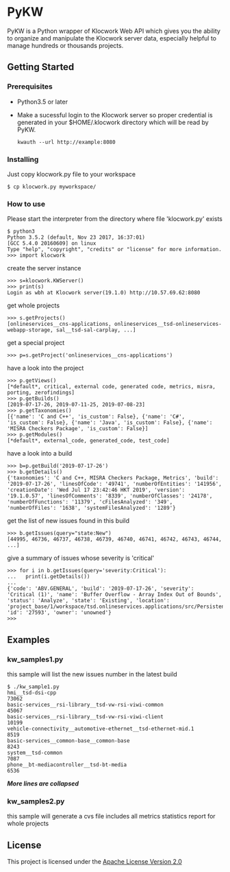 # PyKW

PyKW is a Python wrapper of Klocwork Web API which gives you the ability to organize and manipulate the Klocwork server data, especially helpful to manage hundreds or thousands projects.

## Getting Started
### Prerequisites
* Python3.5 or later

* Make a sucessful login to the Klocwork server so proper credential is generated in your $HOME/.klocwork directory which will be read by PyKW. 

	```
	kwauth --url http://example:8080
	```

### Installing

Just copy klocwork.py file to your workspace

```
$ cp klocwork.py myworkspace/
```


### How to use
Please start the interpreter from the directory where file 'klocwork.py' exists   

    $ python3
	Python 3.5.2 (default, Nov 23 2017, 16:37:01) 
	[GCC 5.4.0 20160609] on linux
	Type "help", "copyright", "credits" or "license" for more information.
	>>> import klocwork

create the server instance 

	>>> s=klocwork.KWServer()
	>>> print(s)
	Login as wbh at Klocwork server(19.1.0) http://10.57.69.62:8080

get whole projects

	>>> s.getProjects()
	[onlineservices__cns-applications, onlineservices__tsd-onlineservices-webapp-storage, sal__tsd-sal-carplay, ...]
get a special project

	>>> p=s.getProject('onlineservices__cns-applications')

have a look into the project

	>>> p.getViews()
	[*default*, critical, external code, generated code, metrics, misra, porting, zerofindings]
	>>> p.getBuilds()
	[2019-07-17-26, 2019-07-11-25, 2019-07-08-23]
	>>> p.getTaxonomies()
	[{'name': 'C and C++', 'is_custom': False}, {'name': 'C#', 'is_custom': False}, {'name': 'Java', 'is_custom': False}, {'name': 'MISRA Checkers Package', 'is_custom': False}]
	>>> p.getModules()
	[*default*, external_code, generated_code, test_code]

have a look into a build

	>>> b=p.getBuild('2019-07-17-26')
	>>> b.getDetails()
	{'taxonomies': 'C and C++, MISRA Checkers Package, Metrics', 'build': '2019-07-17-26', 'linesOfCode': '49741', 'numberOfEntities': '141956', 'creationDate': 'Wed Jul 17 23:42:46 HKT 2019', 'version': '19.1.0.57', 'linesOfComments': '8339', 'numberOfClasses': '24178', 'numberOfFunctions': '11379', 'cFilesAnalyzed': '349', 'numberOfFiles': '1638', 'systemFilesAnalyzed': '1289'}

get the list of new issues found in this build

	>>> b.getIssues(query="state:New")
	[44995, 46736, 46737, 46738, 46739, 46740, 46741, 46742, 46743, 46744, ...]

give a summary of issues whose severity is 'critical'

	>>> for i in b.getIssues(query='severity:Critical'):
	...   print(i.getDetails())
	... 
	{'code': 'ABV.GENERAL', 'build': '2019-07-17-26', 'severity': 'Critical (1)', 'name': 'Buffer Overflow - Array Index Out of Bounds', 'status': 'Analyze', 'state': 'Existing', 'location': 'project_base/1/workspace/tsd.onlineservices.applications/src/PersistentConnectionMessage/MqttDispatcher/MqttHeaderBodyPackaging.cpp', 'id': '27593', 'owner': 'unowned'}
	>>>
 



## Examples
### kw_samples1.py
this sample will list the new issues number in the latest build

	$ ./kw_sample1.py 
	hmi__tsd-dsi-cpp                                                               73062 
	basic-services__rsi-library__tsd-vw-rsi-viwi-common                            45067 
	basic-services__rsi-library__tsd-vw-rsi-viwi-client                            10199 
	vehicle-connectivity__automotive-ethernet__tsd-ethernet-mid.1                   8519 
	basic-services__common-base__common-base                                        8243 
	system__tsd-common                                                              7087 
	phone__bt-mediacontroller__tsd-bt-media                                         6536 
	
***More lines are collapsed***

### kw_samples2.py
this sample will generate a cvs file includes all metrics statistics report for whole projects

## License

This project is licensed under the [Apache License Version 2.0](http://www.apache.org/licenses/LICENSE-2.0)
